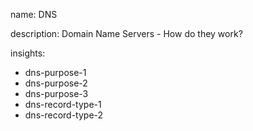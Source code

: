 name: DNS

description: Domain Name Servers - How do they work?

insights:
  - dns-purpose-1
  - dns-purpose-2
  - dns-purpose-3
  - dns-record-type-1
  - dns-record-type-2
